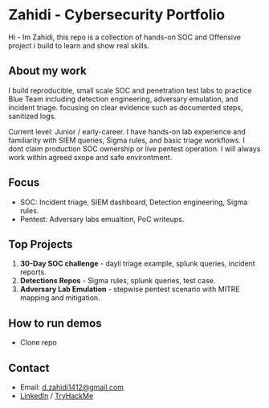 # Zahidi - Cybersecurity Portfolio

Hi - Im Zahidi, this repo is a collection of hands-on SOC and Offensive project i build to learn and show real skills.

## About my work 
I build reproducible, small scale SOC and penetration test labs to practice Blue Team including detection engineering, adversary emulation, and incident triage. focusing on clear evidence such as documented steps, sanitized logs.

Current level: Junior / early-career. I have hands-on lab experience and familiarity with SIEM queries, Sigma rules, and basic triage workflows. I dont claim production SOC ownership or live pentest operation. I will always work within agreed sxope and safe environtment.

## Focus
- SOC: Incident triage, SIEM dashboard, Detection engineering, Sigma rules.
- Pentest: Adversary labs emualtion, PoC writeups.

## Top Projects
1. **30-Day SOC challenge** - dayli triage example, splunk queries, incident reports.
2. **Detections Repos** - Sigma rules, splunk queries, test case.
3. **Adversary Lab Emulation** - stepwise pentest scenario with MITRE mapping and mitigation.

## How to run demos
- Clone repo

## Contact
- Email: d.zahidi1412@gmail.com
- [LinkedIn](https://www.linkedin.com/in/zahidi-d-kusuma-858aab185/) / [TryHackMe](https://tryhackme.com/p/d.zahidi1412)